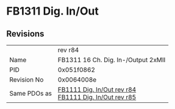 # FB1311 Dig. In/Out

## Revisions
<table>
<tr>
<td></td>
<td>rev r84</td>
</tr>
<tr>
<td>Name</td>
<td>FB1311 16 Ch. Dig. In-/Output 2xMII</td>
</tr>
<tr>
<td>PID</td>
<td>0x051f0862</td>
</tr>
<tr>
<td>Revision No</td>
<td>0x0064008e</td>
</tr>
<tr>
<td>Same PDOs as</td>
<td><a href="FB1111+Dig.+In%2FOut.md">FB1111 Dig. In/Out rev r84</a><br/><a href="FB1111+Dig.+In%2FOut.md">FB1111 Dig. In/Out rev r85</a></td>
</tr>
</table>
